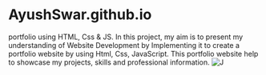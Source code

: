 # AyushSwar.github.io
portfolio using HTML, Css &amp; JS.
In this project, my aim is to present my understanding of Website Development by Implementing it to create a portfolio website by using Html, Css, JavaScript. 
This portfolio website help to showcase my projects, skills and professional information. 
![J](https://user-images.githubusercontent.com/55292800/183081103-4a6dbf66-8737-4f6d-a54e-87ff5b113f29.jpg)
